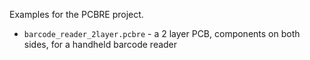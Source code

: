 Examples for the PCBRE project.


- `barcode_reader_2layer.pcbre` - a 2 layer PCB, components on both sides, for a handheld barcode reader
